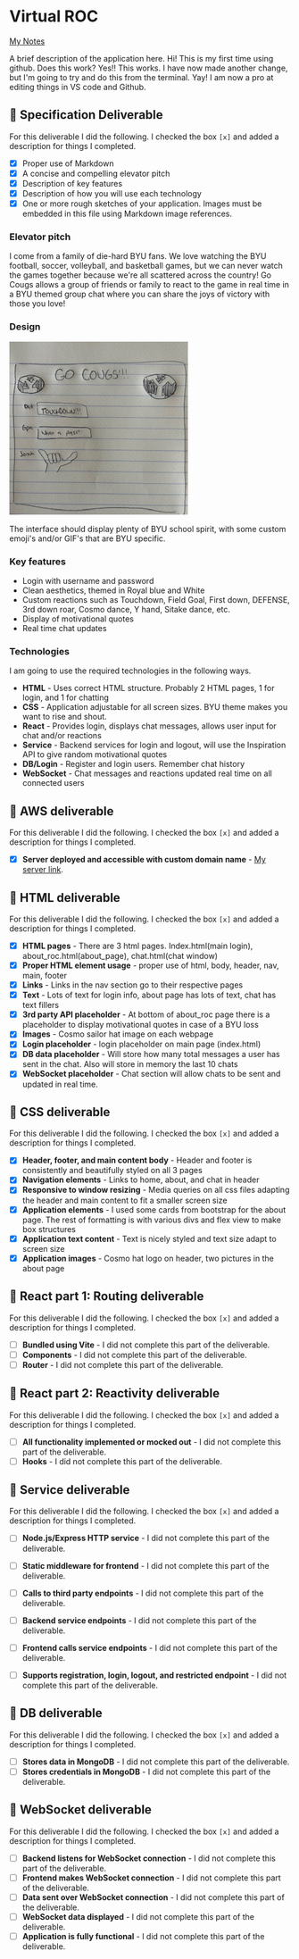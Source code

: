 # Virtual ROC

[My Notes](notes.md)

A brief description of the application here. Hi! This is my first time using github. Does this work?
Yes!! This works. I have now made another change, but I'm going to try and do this from the terminal. Yay! I am now a pro at editing things in VS code and Github.


## 🚀 Specification Deliverable

For this deliverable I did the following. I checked the box `[x]` and added a description for things I completed.

- [x] Proper use of Markdown
- [x] A concise and compelling elevator pitch
- [x] Description of key features
- [x] Description of how you will use each technology
- [x] One or more rough sketches of your application. Images must be embedded in this file using Markdown image references.

### Elevator pitch

I come from a family of die-hard BYU fans. We love watching the BYU football, soccer, volleyball, and basketball games, but we can never watch the games together because we're all scattered across the country! Go Cougs allows a group of friends or family to react to the game in real time in a BYU themed group chat where you can share the joys of victory with those you love!

### Design

![Design image](images/sketch1.jpg)

The interface should display plenty of BYU school spirit, with some custom emoji's and/or GIF's that are BYU specific.


### Key features

- Login with username and password
- Clean aesthetics, themed in Royal blue and White
- Custom reactions such as Touchdown, Field Goal, First down, DEFENSE, 3rd down roar, Cosmo dance, Y hand, Sitake dance, etc.
- Display of motivational quotes
- Real time chat updates

### Technologies

I am going to use the required technologies in the following ways.

- **HTML** - Uses correct HTML structure. Probably 2 HTML pages, 1 for login, and 1 for chatting
- **CSS** - Application adjustable for all screen sizes. BYU theme makes you want to rise and shout.
- **React** - Provides login, displays chat messages, allows user input for chat and/or reactions
- **Service** - Backend services for login and logout, will use the Inspiration API to give random motivational quotes
- **DB/Login** - Register and login users. Remember chat history
- **WebSocket** - Chat messages and reactions updated real time on all connected users

## 🚀 AWS deliverable

For this deliverable I did the following. I checked the box `[x]` and added a description for things I completed.

- [X] **Server deployed and accessible with custom domain name** - [My server link](https://virtualroc.link).

## 🚀 HTML deliverable

For this deliverable I did the following. I checked the box `[x]` and added a description for things I completed.

- [X] **HTML pages** - There are 3 html pages. Index.html(main login), about_roc.html(about_page), chat.html(chat window)
- [X] **Proper HTML element usage** - proper use of html, body, header, nav, main, footer
- [X] **Links** - Links in the nav section go to their respective pages
- [X] **Text** - Lots of text for login info, about page has lots of text, chat has text fillers
- [X] **3rd party API placeholder** - At bottom of about_roc page there is a placeholder to display motivational quotes in case of a BYU loss
- [X] **Images** - Cosmo sailor hat image on each webpage
- [X] **Login placeholder** - login placeholder on main page (index.html)
- [X] **DB data placeholder** - Will store how many total messages a user has sent in the chat. Also will store in memory the last 10 chats
- [X] **WebSocket placeholder** - Chat section will allow chats to be sent and updated in real time.

## 🚀 CSS deliverable

For this deliverable I did the following. I checked the box `[x]` and added a description for things I completed.

- [x] **Header, footer, and main content body** - Header and footer is consistently and beautifully styled on all 3 pages
- [x] **Navigation elements** - Links to home, about, and chat in header
- [x] **Responsive to window resizing** - Media queries on all css files adapting the header and main content to fit a smaller screen size
- [x] **Application elements** - I used some cards from bootstrap for the about page. The rest of formatting is with various divs and flex view to make box structures
- [x] **Application text content** - Text is nicely styled and text size adapt to screen size
- [x] **Application images** - Cosmo hat logo on header, two pictures in the about page

## 🚀 React part 1: Routing deliverable

For this deliverable I did the following. I checked the box `[x]` and added a description for things I completed.

- [ ] **Bundled using Vite** - I did not complete this part of the deliverable.
- [ ] **Components** - I did not complete this part of the deliverable.
- [ ] **Router** - I did not complete this part of the deliverable.

## 🚀 React part 2: Reactivity deliverable

For this deliverable I did the following. I checked the box `[x]` and added a description for things I completed.

- [ ] **All functionality implemented or mocked out** - I did not complete this part of the deliverable.
- [ ] **Hooks** - I did not complete this part of the deliverable.

## 🚀 Service deliverable

For this deliverable I did the following. I checked the box `[x]` and added a description for things I completed.

- [ ] **Node.js/Express HTTP service** - I did not complete this part of the deliverable.
- [ ] **Static middleware for frontend** - I did not complete this part of the deliverable.
- [ ] **Calls to third party endpoints** - I did not complete this part of the deliverable.
- [ ] **Backend service endpoints** - I did not complete this part of the deliverable.
- [ ] **Frontend calls service endpoints** - I did not complete this part of the deliverable.
- [ ] **Supports registration, login, logout, and restricted endpoint** - I did not complete this part of the deliverable.


## 🚀 DB deliverable

For this deliverable I did the following. I checked the box `[x]` and added a description for things I completed.

- [ ] **Stores data in MongoDB** - I did not complete this part of the deliverable.
- [ ] **Stores credentials in MongoDB** - I did not complete this part of the deliverable.

## 🚀 WebSocket deliverable

For this deliverable I did the following. I checked the box `[x]` and added a description for things I completed.

- [ ] **Backend listens for WebSocket connection** - I did not complete this part of the deliverable.
- [ ] **Frontend makes WebSocket connection** - I did not complete this part of the deliverable.
- [ ] **Data sent over WebSocket connection** - I did not complete this part of the deliverable.
- [ ] **WebSocket data displayed** - I did not complete this part of the deliverable.
- [ ] **Application is fully functional** - I did not complete this part of the deliverable.
